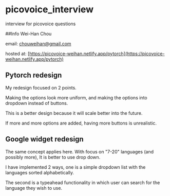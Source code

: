 # picovoice_interview
interview for picovoice questions

##Info
Wei-Han Chou

email: chouweihan@gmail.com

hosted at: [https://picovoice-weihan.netlify.app/pytorch](https://picovoice-weihan.netlify.app/pytorch)

## Pytorch redesign
My redesign focused on 2 points.

Making the options look more uniform, and making the options into dropdown instead of buttons.

This is a better design because it will scale better into the future. 

If more and more options are added, having more buttons is unrealistic.


## Google widget redesign
The same concept applies here. With focus on "7-20" languages (and possibly more),
It is better to use drop down.

I have implemented 2 ways, one is a simple dropdown list with the languages sorted alphabetically.

The second is a typeahead functionality in which user can search for the language they wish to use.
